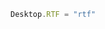 <!--TITLE:Desktop.RTF-->
<!--ABOUT:Upspark's Desktop API module.-->

```javascript
Desktop.RTF = "rtf"
```